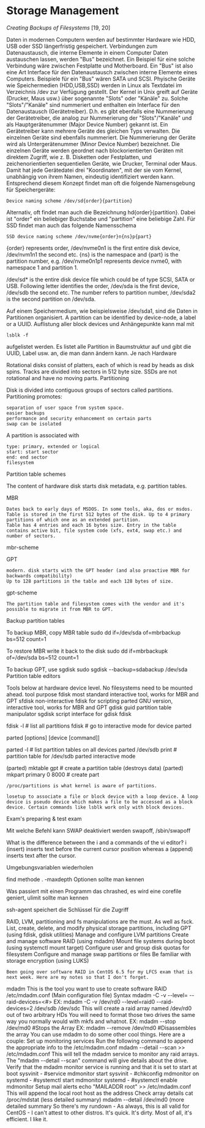 # Storage Management

_Creating Backups of Filesystems_ [19, 20]

Daten in modernen Computern werden auf bestimmter Hardware wie HDD, USB oder SSD längerfristig gespeichert. Verbindungen zum Datenaustausch, die interne Elemente in
einem Computer Daten austauschen lassen, werden "Bus" bezeichnet. Ein Beispiel für eine solche Verbindung wäre zwischen Festplatte und Motherboard. Ein "Bus" ist also eine Art Interface für den Datenaustausch zwischen interne Elemente eines Computers. Beispiele für ein "Bus" wären SATA und SCSI. 
Phyische Geräte wie Speichermedien (HDD,USB,SSD) werden in Linux als Textdatei im Verzeichnis /dev zur Verfügung gestellt. 
Der Kernel in Unix greift auf Geräte (Drucker, Maus usw.) über sogenannte "Slots" oder "Känäle" zu. Solche "Slots"/"Kanäle" sind nummeriert und enthalten ein Interface für den Datenaustausch (Gerätetreiber). D.h. es gibt ebenfalls eine Nummerierung der Gerätetreiber, die analog zur Nummerierung der "Slots"/"Kanäle" und als Hauptgerätenummer (Major Device Number) gekannt ist. Ein Gerätetreiber kann mehrere Geräte des gleichen Typs verwalten. Die einzelnen Geräte sind ebenfalls nummeriert. Die Nummerierung der Geräte wird als Untergerätenummer (Minor Device Number) bezeichnet. Die einzelnen Geräte werden geordnet nach blockorientierten Geräten mit direktem Zugriff, wie z. B. Disketten oder Festplatten, und zeichenorientierten sequentiellen Geräte, wie Drucker, Terminal oder Maus.   
Damit hat jede Gerätedatei drei "Koordinaten", mit der sie vom Kernel, unabhängig von ihrem Namen, eindeutig identifiziert werden kann.
Entsprechend diesem Konzept findet man oft die folgende Namensgebung für Speichergeräte: 

    Device naming scheme /dev/sd{order}{partition}

Alternativ, oft findet man auch die Bezeichnung hd{order}{partition}. Dabei ist "order" ein beliebiger Buchstabe und "partition" eine beliebige Zahl. Für SSD findet man auch das folgende Namensschema

    SSD device naming scheme /dev/nvme{order}n{ns}p{part}
    
{order} represents order, /dev/nvme0n1 is the first entire disk device, /dev/nvm1n1 the second etc. {ns} is the namespace and {part} is the partition number, e.g. /dev/nvme0n1p1 represents device nvme0, with namespace 1 and partition 1.

/dev/sd\* is the entire disk device file which could be of type SCSI, SATA or USB. Following letter identifies the order, /dev/sda is the first device, /dev/sdb the second etc. The number refers to partition number, /dev/sda2 is the second partition on /dev/sda.

Auf einem Speichermedium, wie beispielsweise /dev/sda1, sind die Daten in Partitionen organisiert. A partition can be identified by device-node, a label or a UUID.
Auflistung aller block devices und Anhängepunkte kann mal mit 

    lsblk -f
    
aufgelistet werden. Es listet alle Partition in Baumstruktur auf und gibt die UUID, Label usw. an, die man dann ändern kann. 
Je nach Hardware

Rotational disks consist of platters, each of which is read by heads as disk spins. Tracks are divided into sectors in 512 byte size. SSDs are not rotational and have no moving parts.
Partitioning

Disk is divided into contiguous groups of sectors called partitions. Partitioning promotes:

    separation of user space from system space.
    easier backups
    performance and security enhancement on certain parts
    swap can be isolated

A partition is associated with

    type: primary, extended or logical
    start: start sector
    end: end sector
    filesystem

Partition table schemes

The content of hardware disk starts disk metadata, e.g. partition tables.

MBR

    Dates back to early days of MSDOS. In some tools, aka, dos or msdos. Table is stored in the first 512 bytes of the disk. Up to 4 primary partitions of which one as an extended partition.
    Table has 4 entries and each 16 bytes size. Entry in the table contains active bit, file system code (xfs, ext4, swap etc.) and number of sectors.

mbr-scheme

GPT

    modern. disk starts with the GPT header (and also proactive MBR for backwards compatibility)
    Up to 128 partitions in the table and each 128 bytes of size.

gpt-scheme

    The partition table and filesystem comes with the vendor and it's possible to migrate it from MBR to GPT.

Backup partition tables

To backup MBR, copy MBR table sudo dd if=/dev/sda of=mbrbackup bs=512 count=1

To restore MBR write it back to the disk sudo dd if=mbrbackupk of=/dev/sda bs=512 count=1

To backup GPT, use sgdisk sudo sgdisk --backup=sdabackup /dev/sda
Partition table editors

Tools below at hardware device level. No filesystems need to be mounted ahead.
tool 	purpose
fdisk 	most standard interactive tool, works for MBR and GPT
sfdisk 	non-interactive fdisk for scripting
parted 	GNU version, interactive tool, works for MBR and GPT
gdisk 	guid partition table manipulator
sgdisk 	script interface for gdisk
fdisk

fdisk -l # list all partitions fdisk <device> # go to interactive mode for device
parted

parted [options] [device [command]]

parted -l # list partition tables on all devices parted /dev/sdb print # partition table for /dev/sdb
parted interactive mode

(parted) mktable gpt # create a partition table (destroys data) (parted) mkpart primary 0 8000 # create part

    /proc/partitions is what kernel is aware of partitions.

    losetup to associate a file or block device with a loop device. A loop device is pseudo device which makes a file to be accessed as a block device. Certain commands like lsblk work only with block devices.





Exam's preparing &amp; test exam

Mit welche Befehl kann SWAP deaktiviert werden
swapoff, /sbin/swapoff

What is the difference between the i and a commands of the vi editor?
 i (insert) inserts text before the current cursor position whereas a (append) inserts text after the cursor.
 
 Umgebungsvariablen wiederholen
 
 find methode . -maxdepth Optionen sollte man kennen
 
 Was passiert mit einen Programm das chrashed, es wird eine corefile geniert,
 ulimit sollte man kennen
 
 ssh-agent speichert die Schlüssel für die Zugriff

RAID, LVM, partitioning and fs manipulations are the must. As well as fsck.
    List, create, delete, and modify physical storage partitions, including GPT (using fdisk, gdisk utilities)
    Manage and configure LVM partitions
    Create and manage software RAID (using mdadm)
    Mount file systems during boot (using systemctl mount target)
    Configure user and group disk quotas for filesystem
    Configure and manage swap partitions or files
    Be familiar with storage encryption (using LUKS)
    
    Been going over software RAID in CentOS 6.5 for my LFCS exam that is next week. Here are my notes so that I don't forget. 

mdadm 
This is the tool you want to use to create software RAID
/etc/mdadm.conf (Main configuration file)
Syntax
mdadm -C -v <device name> --level=<raid level> --raid-devices=<#> <dev files>
EX: mdadm -C -v /dev/rd0 --level=raid0 --raid-devices=2 /dev/sdb /dev/sdc
This will create a raid array named /dev/rd0 out of two arbitrary HDs
You will need to format those two drives the same way you normally would with mkfs and whatnot. 
EX: mdadm --stop /dev/md0        #Stops the Array
EX: mdadm --remove /dev/md0  #Disassembles the array
You can use mdadm to do some other cool things. Here are a couple:
Set up monitoring services
Run the following command to append the appropriate info to the /etc/mdadm.conf 
mdadm --detail --scan >> /etc/mdadm.conf
This will tell the mdadm service to monitor any raid arrays.
The "mdadm --detail --scan" command will give details about the drive.
Verify that the mdadm monitor service is running and that it is set to start at boot
sysvinit - #service mdmonitor start
sysvinit - #chkconfig mdmonitor on
systemd - #systemctl start mdmonitor
systemd - #systemctl enable mdmonitor
Setup mail alerts
echo "MAILADDR root" >> /etc/mdadm.conf
This will append the local root host as the address
Check array details
cat /proc/mdstat (less detailed summary)
mdadm --detail /dev/md0 (more detailed summary
So there's my rundown - As always, this is all valid for CentOS - I can't attest to other distros. It's quick. It's dirty. Most of all, it's efficient. I like it. 
